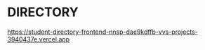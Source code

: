﻿# DIRECTORY

  https://student-directory-frontend-nnsp-dae9kdffb-vvs-projects-3940437e.vercel.app




